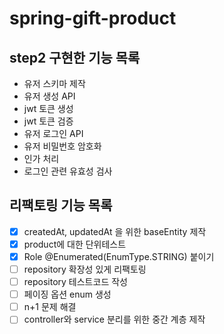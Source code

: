 # spring-gift-product

## step2 구현한 기능 목록

- 유저 스키마 제작
- 유저 생성 API
- jwt 토큰 생성
- jwt 토큰 검증
- 유저 로그인 API
- 유저 비밀번호 암호화
- 인가 처리
- 로그인 관련 유효성 검사

## 리팩토링 기능 목록

- [x] createdAt, updatedAt 을 위한 baseEntity 제작
- [x] product에 대한 단위테스트
- [x] Role @Enumerated(EnumType.STRING) 붙이기
- [ ] repository 확장성 있게 리팩토링
- [ ] repository 테스트코드 작성
- [ ] 페이징 옵션 enum 생성
- [ ] n+1 문제 해결
- [ ] controller와 service 분리를 위한 중간 계층 제작